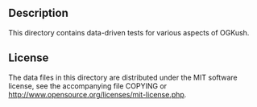Description
------------

This directory contains data-driven tests for various aspects of OGKush.

License
--------

The data files in this directory are distributed under the MIT software
license, see the accompanying file COPYING or
http://www.opensource.org/licenses/mit-license.php.

